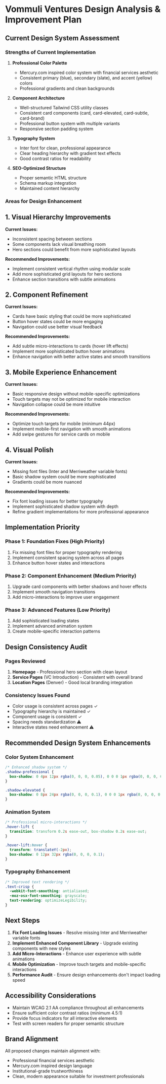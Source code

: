 # Vommuli Ventures Design Analysis & Improvement Plan

## Current Design System Assessment

### Strengths of Current Implementation

1. **Professional Color Palette**
   - Mercury.com inspired color system with financial services aesthetic
   - Consistent primary (blue), secondary (slate), and accent (yellow) colors
   - Professional gradients and clean backgrounds

2. **Component Architecture**
   - Well-structured Tailwind CSS utility classes
   - Consistent card components (card, card-elevated, card-subtle, card-brand)
   - Professional button system with multiple variants
   - Responsive section padding system

3. **Typography System**
   - Inter font for clean, professional appearance
   - Clear heading hierarchy with gradient text effects
   - Good contrast ratios for readability

4. **SEO-Optimized Structure**
   - Proper semantic HTML structure
   - Schema markup integration
   - Maintained content hierarchy

### Areas for Design Enhancement

## 1. Visual Hierarchy Improvements

**Current Issues:**
- Inconsistent spacing between sections
- Some components lack visual breathing room
- Hero sections could benefit from more sophisticated layouts

**Recommended Improvements:**
- Implement consistent vertical rhythm using modular scale
- Add more sophisticated grid layouts for hero sections
- Enhance section transitions with subtle animations

## 2. Component Refinement

**Current Issues:**
- Cards have basic styling that could be more sophisticated
- Button hover states could be more engaging
- Navigation could use better visual feedback

**Recommended Improvements:**
- Add subtle micro-interactions to cards (hover lift effects)
- Implement more sophisticated button hover animations
- Enhance navigation with better active states and smooth transitions

## 3. Mobile Experience Enhancement

**Current Issues:**
- Basic responsive design without mobile-specific optimizations
- Touch targets may not be optimized for mobile interaction
- Navigation collapse could be more intuitive

**Recommended Improvements:**
- Optimize touch targets for mobile (minimum 44px)
- Implement mobile-first navigation with smooth animations
- Add swipe gestures for service cards on mobile

## 4. Visual Polish

**Current Issues:**
- Missing font files (Inter and Merriweather variable fonts)
- Basic shadow system could be more sophisticated
- Gradients could be more nuanced

**Recommended Improvements:**
- Fix font loading issues for better typography
- Implement sophisticated shadow system with depth
- Refine gradient implementations for more professional appearance

## Implementation Priority

### Phase 1: Foundation Fixes (High Priority)
1. Fix missing font files for proper typography rendering
2. Implement consistent spacing system across all pages
3. Enhance button hover states and interactions

### Phase 2: Component Enhancement (Medium Priority)
1. Upgrade card components with better shadows and hover effects
2. Implement smooth navigation transitions
3. Add micro-interactions to improve user engagement

### Phase 3: Advanced Features (Low Priority)
1. Add sophisticated loading states
2. Implement advanced animation system
3. Create mobile-specific interaction patterns

## Design Consistency Audit

### Pages Reviewed
1. **Homepage** - Professional hero section with clean layout
2. **Service Pages** (VC Introduction) - Consistent with overall brand
3. **Location Pages** (Denver) - Good local branding integration

### Consistency Issues Found
- Color usage is consistent across pages ✓
- Typography hierarchy is maintained ✓
- Component usage is consistent ✓
- Spacing needs standardization ⚠️
- Interactive states need enhancement ⚠️

## Recommended Design System Enhancements

### Color System Enhancement
```css
/* Enhanced shadow system */
.shadow-professional {
  box-shadow: 0 4px 12px rgba(0, 0, 0, 0.05), 0 0 0 1px rgba(0, 0, 0, 0.02);
}

.shadow-elevated {
  box-shadow: 0 8px 24px rgba(0, 0, 0, 0.1), 0 0 0 1px rgba(0, 0, 0, 0.02);
}
```

### Animation System
```css
/* Professional micro-interactions */
.hover-lift {
  transition: transform 0.2s ease-out, box-shadow 0.2s ease-out;
}

.hover-lift:hover {
  transform: translateY(-2px);
  box-shadow: 0 12px 32px rgba(0, 0, 0, 0.1);
}
```

### Typography Enhancement
```css
/* Improved text rendering */
.text-crisp {
  -webkit-font-smoothing: antialiased;
  -moz-osx-font-smoothing: grayscale;
  text-rendering: optimizeLegibility;
}
```

## Next Steps

1. **Fix Font Loading Issues** - Resolve missing Inter and Merriweather variable fonts
2. **Implement Enhanced Component Library** - Upgrade existing components with new styles
3. **Add Micro-Interactions** - Enhance user experience with subtle animations
4. **Mobile Optimization** - Improve touch targets and mobile-specific interactions
5. **Performance Audit** - Ensure design enhancements don't impact loading speed

## Accessibility Considerations

- Maintain WCAG 2.1 AA compliance throughout all enhancements
- Ensure sufficient color contrast ratios (minimum 4.5:1)
- Provide focus indicators for all interactive elements
- Test with screen readers for proper semantic structure

## Brand Alignment

All proposed changes maintain alignment with:
- Professional financial services aesthetic
- Mercury.com inspired design language
- Institutional-grade trustworthiness
- Clean, modern appearance suitable for investment professionals